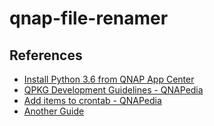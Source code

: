 # qnap-file-renamer

## References
- [Install Python 3.6 from QNAP App Center](https://www.qnap.com/en/app_center/)
- [QPKG Development Guidelines - QNAPedia](https://wiki.qnap.com/wiki/QPKG_Development_Guidelines)
- [Add items to crontab - QNAPedia](https://wiki.qnap.com/wiki/Add_items_to_crontab)
- [Another Guide](https://github.com/qnap-dev/QDK-Guide)
